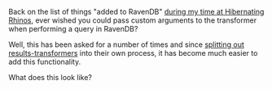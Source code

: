 Back on the list of things "added to RavenDB" [during my time at Hibernating Rhinos](/entries/working-at-hibernating-rhinos.html), ever wished you could pass custom arguments to the transformer when performing a query in RavenDB?

Well, this has been asked for a number of times and since [splitting out results-transformers](/entries/ravendb-resulttransformers---a-new-way-of-looking-at-things.html') into their own process, it has become much easier to add this functionality.

What does this look like?




